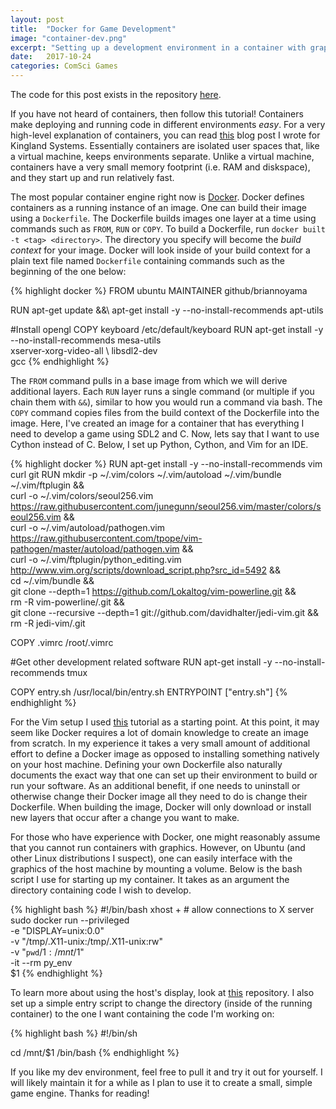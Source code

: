 ```yaml
---
layout: post
title:  "Docker for Game Development"
image: "container-dev.png"
excerpt: "Setting up a development environment in a container with graphics"
date:   2017-10-24
categories: ComSci Games
---
```


The code for this post exists in the repository [here](https://github.com/briannoyama/py_env).

If you have not heard of containers, then follow this tutorial! Containers make deploying and running code in different environments *easy*. For a very high-level explanation of containers, you can read [this](http://blog.kingland.com/how-kingland-uses-containers-to-pass-savings-to-clients) blog post I wrote for Kingland Systems. Essentially containers are isolated user spaces that, like a virtual machine, keeps environments separate. Unlike a virtual machine, containers have a very small memory footprint (i.e. RAM and diskspace), and they start up and run relatively fast.

The most popular container engine right now is [Docker](https://www.docker.com/). Docker defines containers as a running instance of an image. One can build their image using a `Dockerfile`. The Dockerfile builds images one layer at a time using commands such as `FROM`, `RUN` or `COPY`. To build a Dockerfile, run `docker built -t <tag> <directory>`. The directory you specify will become the *build context* for your image. Docker will look inside of your build context for a plain text file named `Dockerfile` containing commands such as the beginning of the one below: 

{% highlight docker %}
FROM ubuntu
MAINTAINER github/briannoyama

RUN  apt-get update                                                          &&\ 
     apt-get install -y --no-install-recommends apt-utils

#Install opengl
COPY keyboard /etc/default/keyboard
RUN  apt-get install -y --no-install-recommends mesa-utils                     \
                                                xserver-xorg-video-all         \ 
                                                libsdl2-dev                    \
                                                gcc
{% endhighlight %}

The `FROM` command pulls in a base image from which we will derive additional layers. Each `RUN` layer runs a single command (or multiple if you chain them with `&&`), similar to how you would run a command via bash. The `COPY` command copies files from the build context of the Dockerfile into the image. Here, I've created an image for a container that has everything I need to develop a game using SDL2 and C. Now, lets say that I want to use Cython instead of C. Below, I set up Python, Cython, and Vim for an IDE.

{% highlight docker %}
RUN  apt-get install -y --no-install-recommends vim curl git
RUN  mkdir -p ~/.vim/colors ~/.vim/autoload ~/.vim/bundle ~/.vim/ftplugin    &&\
     curl -o ~/.vim/colors/seoul256.vim https://raw.githubusercontent.com/junegunn/seoul256.vim/master/colors/seoul256.vim &&\
     curl -o ~/.vim/autoload/pathogen.vim https://raw.githubusercontent.com/tpope/vim-pathogen/master/autoload/pathogen.vim &&\
     curl -o ~/.vim/ftplugin/python_editing.vim http://www.vim.org/scripts/download_script.php?src_id=5492 &&\
     cd ~/.vim/bundle                                                        &&\
     git clone --depth=1 https://github.com/Lokaltog/vim-powerline.git       &&\
     rm -R vim-powerline/.git                                                &&\
     git clone --recursive --depth=1 git://github.com/davidhalter/jedi-vim.git &&\
     rm -R jedi-vim/.git

COPY .vimrc /root/.vimrc

#Get other development related software
RUN apt-get install -y --no-install-recommends tmux

COPY entry.sh /usr/local/bin/entry.sh
ENTRYPOINT ["entry.sh"]
{% endhighlight %}

For the Vim setup I used [this](https://github.com/mbrochh/vim-as-a-python-ide/blob/master/.vimrc) tutorial as a starting point. At this point, it may seem like Docker requires a lot of domain knowledge to create an image from scratch. In my experience it takes a very small amount of additional effort to define a Docker image as opposed to installing something natively on your host machine. Defining your own Dockerfile also naturally documents the exact way that one can set up their environment to build or run your software. As an additional benefit, if one needs to uninstall or otherwise change their Docker image all they need to do is change their Dockerfile. When building the image, Docker will only download or install new layers that occur after a change you want to make. 

For those who have experience with Docker, one might reasonably assume that you cannot run containers with graphics. However, on Ubuntu (and other Linux distributions I suspect), one can easily interface with the graphics of the host machine by mounting a volume. Below is the bash script I use for starting up my container. It takes as an argument the directory containing code I wish to develop.

{% highlight bash %}
#!/bin/bash
xhost + # allow connections to X server
sudo docker run --privileged                            \
                -e "DISPLAY=unix:0.0"                   \
                -v "/tmp/.X11-unix:/tmp/.X11-unix:rw"   \
                -v "`pwd`/$1:/mnt/$1"                   \
                -it --rm py_env                         \
                $1
{% endhighlight %}

To learn more about using the host's display, look at [this](https://github.com/gklingler/docker3d) repository. I also set up a simple entry script to change the directory (inside of the running container) to the one I want containing the code I'm working on:

{% highlight bash %}
#!/bin/sh

cd /mnt/$1
/bin/bash
{% endhighlight %}

If you like my dev environment, feel free to pull it and try it out for yourself. I will likely maintain it for a while as I plan to use it to create a small, simple game engine. Thanks for reading!
